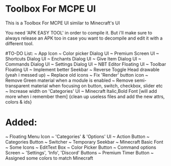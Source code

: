 # Toolbox For MCPE UI
This is a Toolbox For MCPE UI similar to Minecraft's UI

You need 'APK EASY TOOL' in order to compile it.
But i'll make sure to always release an APK too in case you want to decompile and edit it with a different tool.

#TO-DO List:
~ App Icon
~ Color picker Dialog UI
~ Premium Screen UI
~ Shortcuts Dialog UI
~ Enchants Dialog UI
~ Give Item Dialog UI
~ Commands Dialog UI
~ Settings Dialog UI
~ NBT Editor Floating UI
~ Toolbar Floating UI
~ Implement better Seekbar 
~ Reverse Toggle Head drawable (yeah i messed up)
~ Replace old icons 
~ Fix 'Render' button icon
~ Remove Green material when a module is enabled
~ Remove semi-transparent material when focusing on button, switch, checkbox, slider etc
~ Increase width on 'Categories' UI 
~ Minecraft Italic,Bold Font
[will add more when i remember them]
{clean up useless files and add the new attrs, colors & ids}

# Added:
~ Floating Menu Icon
~ 'Categories' & 'Options' UI
~ Action Button
~ Categories Button
~ Switcher
~ Temporary Seekbar
~ Minecraft Basic Font
~ Some Icons
~ EditText Box
~ Color Picker Button
~ Command options Screen
~ 'Settings', 'Info', 'Discord' Buttons
~ Premium Timer Button
~ Assigned some colors to match Minecraft
